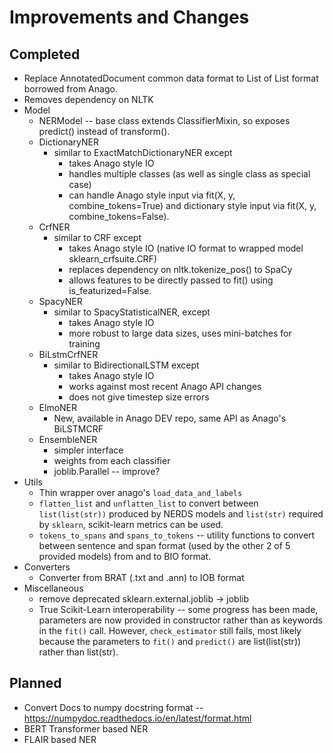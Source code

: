 # Improvements and Changes

## Completed

* Replace AnnotatedDocument common data format to List of List format borrowed from Anago.
* Removes dependency on NLTK
* Model
  * NERModel -- base class extends ClassifierMixin, so exposes predict() instead of transform().
  * DictionaryNER
    * similar to ExactMatchDictionaryNER except
      * takes Anago style IO
      * handles multiple classes (as well as single class as special case)
      * can handle Anago style input via fit(X, y, combine_tokens=True) and dictionary style input via fit(X, y, combine_tokens=False).
  * CrfNER
    * similar to CRF except
      * takes Anago style IO (native IO format to wrapped model sklearn_crfsuite.CRF)
      * replaces dependency on nltk.tokenize_pos() to SpaCy
      * allows features to be directly passed to fit() using is_featurized=False.
  * SpacyNER
    * similar to SpacyStatisticalNER, except
      * takes Anago style IO
      * more robust to large data sizes, uses mini-batches for training
  * BiLstmCrfNER
    * similar to BidirectionalLSTM except
      * takes Anago style IO
      * works against most recent Anago API changes
      * does not give timestep size errors
  * ElmoNER
    * New, available in Anago DEV repo, same API as Anago's BiLSTMCRF
  * EnsembleNER
    * simpler interface 
    * weights from each classifier
    * joblib.Parallel -- improve?
* Utils
  * Thin wrapper over anago's `load_data_and_labels`
  * `flatten_list` and `unflatten_list` to convert between `list(list(str))` produced by NERDS models and `list(str)` required by `sklearn`, scikit-learn metrics can be used.
  * `tokens_to_spans` and `spans_to_tokens` -- utility functions to convert between sentence and span format (used by the other 2 of 5 provided models) from and to BIO format.
* Converters
  * Converter from BRAT (.txt and .ann) to IOB format
* Miscellaneous
  * remove deprecated sklearn.external.joblib -> joblib
  * True Scikit-Learn interoperability -- some progress has been made, parameters are now provided in constructor rather than as keywords in the `fit()` call. However, `check_estimator` still fails, most likely because the parameters to `fit()` and `predict()` are list(list(str)) rather than list(str).

## Planned

* Convert Docs to numpy docstring format -- https://numpydoc.readthedocs.io/en/latest/format.html
* BERT Transformer based NER
* FLAIR based NER

